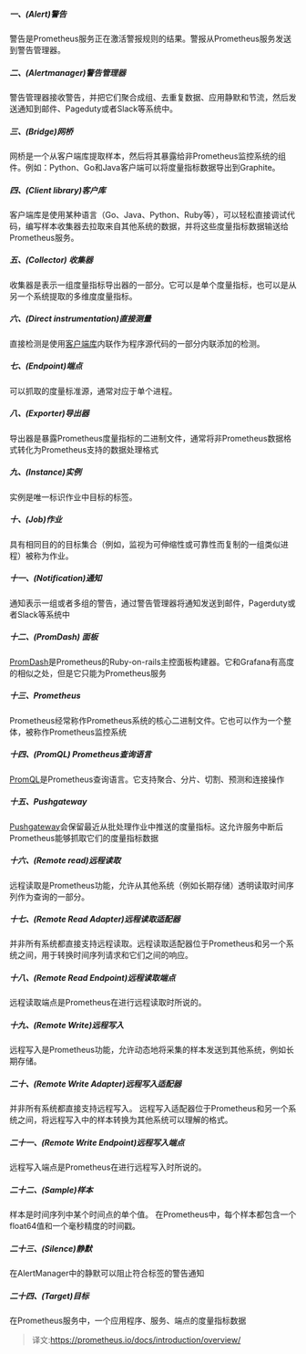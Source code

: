 ##### 一、(Alert)警告
警告是Prometheus服务正在激活警报规则的结果。警报从Prometheus服务发送到警告管理器。

##### 二、(Alertmanager)警告管理器
警告管理器接收警告，并把它们聚合成组、去重复数据、应用静默和节流，然后发送通知到邮件、Pageduty或者Slack等系统中。

##### 三、(Bridge)网桥
网桥是一个从客户端库提取样本，然后将其暴露给非Prometheus监控系统的组件。例如：Python、Go和Java客户端可以将度量指标数据导出到Graphite。

##### 四、(Client library)客户库
客户端库是使用某种语言（Go、Java、Python、Ruby等），可以轻松直接调试代码，编写样本收集器去拉取来自其他系统的数据，并将这些度量指标数据输送给Prometheus服务。

##### 五、(Collector) 收集器
收集器是表示一组度量指标导出器的一部分。它可以是单个度量指标，也可以是从另一个系统提取的多维度度量指标。

##### 六、(Direct instrumentation)直接测量
直接检测是使用[客户端库](https://prometheus.io/docs/introduction/glossary/#client-library)内联作为程序源代码的一部分内联添加的检测。

##### 七、(Endpoint)端点
可以抓取的度量标准源，通常对应于单个进程。

##### 八、(Exporter)导出器
导出器是暴露Prometheus度量指标的二进制文件，通常将非Prometheus数据格式转化为Prometheus支持的数据处理格式

##### 九、(Instance)实例
实例是唯一标识作业中目标的标签。

##### 十、(Job)作业
具有相同目的的目标集合（例如，监视为可伸缩性或可靠性而复制的一组类似进程）被称为作业。

##### 十一、(Notification)通知
通知表示一组或者多组的警告，通过警告管理器将通知发送到邮件，Pagerduty或者Slack等系统中

##### 十二、(PromDash) 面板
[PromDash](https://prometheus.io/docs/visualization/promdash/)是Prometheus的Ruby-on-rails主控面板构建器。它和Grafana有高度的相似之处，但是它只能为Prometheus服务

##### 十三、Prometheus
Prometheus经常称作Prometheus系统的核心二进制文件。它也可以作为一个整体，被称作Prometheus监控系统

##### 十四、(PromQL) Prometheus查询语言
[PromQL](https://prometheus.io/docs/querying/basics/)是Prometheus查询语言。它支持聚合、分片、切割、预测和连接操作

##### 十五、Pushgateway
[Pushgateway](https://prometheus.io/docs/instrumenting/pushing/)会保留最近从批处理作业中推送的度量指标。这允许服务中断后Prometheus能够抓取它们的度量指标数据

##### 十六、(Remote read)远程读取
远程读取是Prometheus功能，允许从其他系统（例如长期存储）透明读取时间序列作为查询的一部分。

##### 十七、(Remote Read Adapter)远程读取适配器
并非所有系统都直接支持远程读取。远程读取适配器位于Prometheus和另一个系统之间，用于转换时间序列请求和它们之间的响应。

##### 十八、(Remote Read Endpoint)远程读取端点
远程读取端点是Prometheus在进行远程读取时所说的。

##### 十九、(Remote Write)远程写入
远程写入是Prometheus功能，允许动态地将采集的样本发送到其他系统，例如长期存储。

##### 二十、(Remote Write Adapter)远程写入适配器
并非所有系统都直接支持远程写入。 远程写入适配器位于Prometheus和另一个系统之间，将远程写入中的样本转换为其他系统可以理解的格式。

##### 二十一、(Remote Write Endpoint)远程写入端点
远程写入端点是Prometheus在进行远程写入时所说的。

##### 二十二、(Sample)样本
样本是时间序列中某个时间点的单个值。
在Prometheus中，每个样本都包含一个float64值和一个毫秒精度的时间戳。

##### 二十三、(Silence)静默
在AlertManager中的静默可以阻止符合标签的警告通知

##### 二十四、(Target)目标
在Prometheus服务中，一个应用程序、服务、端点的度量指标数据

> 译文:https://prometheus.io/docs/introduction/overview/
